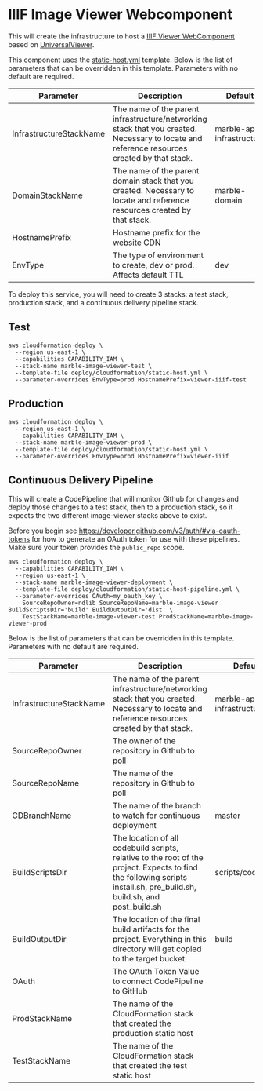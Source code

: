 # IIIF Image Viewer Webcomponent

This will create the infrastructure to host a [IIIF Viewer WebComponent](https://github.com/ndlib/marble-image-viewer) based on [UniversalViewer](https://github.com/UniversalViewer/universalviewer).

This component uses the [static-host.yml](/deploy/cloudformation/static-host.yml) template. Below is the list of parameters that can be overridden in this template. Parameters with no default are required.

| Parameter | Description | Default |
|-----------|-------------|---------|
| InfrastructureStackName | The name of the parent infrastructure/networking stack that you created. Necessary to locate and reference resources created by that stack. | marble-app-infrastructure |
| DomainStackName | The name of the parent domain stack that you created. Necessary to locate and reference resources created by that stack. | marble-domain |
| HostnamePrefix | Hostname prefix for the website CDN |  |
| EnvType | The type of environment to create, dev or prod. Affects default TTL | dev |

To deploy this service, you will need to create 3 stacks: a test stack, production stack, and a continuous delivery pipeline stack.

## Test
```console
aws cloudformation deploy \
  --region us-east-1 \
  --capabilities CAPABILITY_IAM \
  --stack-name marble-image-viewer-test \
  --template-file deploy/cloudformation/static-host.yml \
  --parameter-overrides EnvType=prod HostnamePrefix=viewer-iiif-test
```

## Production
```console
aws cloudformation deploy \
  --region us-east-1 \
  --capabilities CAPABILITY_IAM \
  --stack-name marble-image-viewer-prod \
  --template-file deploy/cloudformation/static-host.yml \
  --parameter-overrides EnvType=prod HostnamePrefix=viewer-iiif
```

## Continuous Delivery Pipeline
This will create a CodePipeline that will monitor Github for changes and deploy those changes to a test stack, then to a production stack, so it expects the two different image-viewer stacks above to exist.

Before you begin see https://developer.github.com/v3/auth/#via-oauth-tokens for how to generate an OAuth token for use with these pipelines. Make sure your token provides the `public_repo` scope.

```console
aws cloudformation deploy \
  --capabilities CAPABILITY_IAM \
  --region us-east-1 \
  --stack-name marble-image-viewer-deployment \
  --template-file deploy/cloudformation/static-host-pipeline.yml \
  --parameter-overrides OAuth=my_oauth_key \
    SourceRepoOwner=ndlib SourceRepoName=marble-image-viewer BuildScriptsDir='build' BuildOutputDir='dist' \
    TestStackName=marble-image-viewer-test ProdStackName=marble-image-viewer-prod
```

Below is the list of parameters that can be overridden in this template. Parameters with no default are required.

| Parameter | Description | Default |
|-----------|-------------|---------|
| InfrastructureStackName | The name of the parent infrastructure/networking stack that you created. Necessary to locate and reference resources created by that stack. | marble-app-infrastructure |
| SourceRepoOwner | The owner of the repository in Github to poll |  |
| SourceRepoName | The name of the repository in Github to poll |  |
| CDBranchName | The name of the branch to watch for continuous deployment | master |
| BuildScriptsDir | The location of all codebuild scripts, relative to the root of the project. Expects to find the following scripts install.sh, pre_build.sh, build.sh, and post_build.sh | scripts/codebuild |
| BuildOutputDir | The location of the final build artifacts for the project. Everything in this directory will get copied to the target bucket. | build |
| OAuth | The OAuth Token Value to connect CodePipeline to GitHub | |
| ProdStackName | The name of the CloudFormation stack that created the production static host | |
| TestStackName | The name of the CloudFormation stack that created the test static host |||
